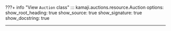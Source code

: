 ???+ info "View `Auction` class"
    ::: kamaji.auctions.resource.Auction
        options:
          show_root_heading: true
          show_source: true
          show_signature: true
          show_docstring: true

---